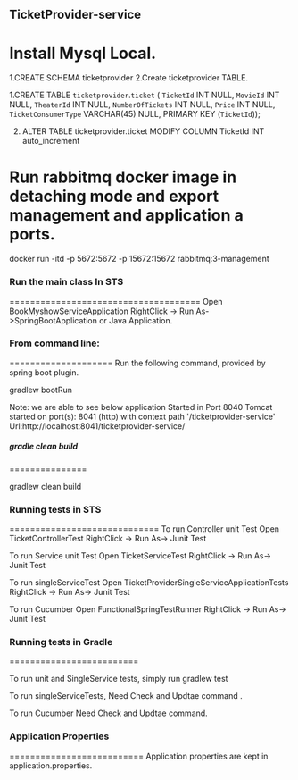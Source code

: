 ## TicketProvider-service

Install Mysql Local.
==================
1.CREATE SCHEMA ticketprovider
2.Create ticketprovider TABLE.

 1.CREATE TABLE `ticketprovider`.`ticket` (
  `TicketId` INT NULL,
  `MovieId` INT NULL,
  `TheaterId` INT NULL,
  `NumberOfTickets` INT NULL,
  `Price` INT NULL,
  `TicketConsumerType` VARCHAR(45) NULL,
  PRIMARY KEY (`TicketId`));
  
2. ALTER TABLE ticketprovider.ticket MODIFY COLUMN TicketId INT auto_increment

Run rabbitmq docker image in detaching mode and export management and application  a ports.
=======================================================================================

docker run -itd -p 5672:5672 -p 15672:15672 rabbitmq:3-management

###  Run the main class  In STS 
=====================================
Open BookMyshowServiceApplication RightClick -> Run As->SpringBootApplication or Java Application.

### From command line:
====================
 Run the following command, provided by spring boot plugin.

 gradlew bootRun
 
Note: we are able to see below application Started in Port 8040 
      Tomcat started on port(s): 8041 (http) with context path '/ticketprovider-service'
      Url:http://localhost:8041/ticketprovider-service/


##### gradle clean build
===============

gradlew  clean build


### Running tests in STS
=============================
To run Controller unit Test Open TicketControllerTest RightClick -> Run As-> Junit Test

To run Service unit Test Open TicketServiceTest RightClick -> Run As-> Junit Test

To run singleServiceTest Open TicketProviderSingleServiceApplicationTests RightClick -> Run As-> Junit Test

To run Cucumber Open FunctionalSpringTestRunner  RightClick -> Run As-> Junit Test


### Running tests in Gradle
=========================

To run unit and SingleService tests, simply run     gradlew test

To run singleServiceTests,   Need Check and Updtae command .

To run Cucumber  Need Check and Updtae command.


### Application Properties
==========================
Application properties are kept in application.properties.
